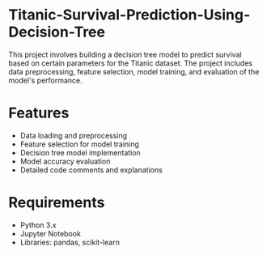 # Titanic-Survival-Prediction-Using-Decision-Tree
This project involves building a decision tree model to predict survival based on certain parameters for the Titanic dataset. The project includes data preprocessing, feature selection, model training, and evaluation of the model's performance.

# Features
- Data loading and preprocessing
- Feature selection for model training
- Decision tree model implementation
- Model accuracy evaluation
- Detailed code comments and explanations
  
# Requirements
- Python 3.x
- Jupyter Notebook
- Libraries: pandas, scikit-learn

